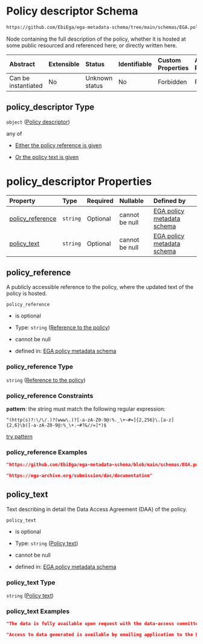 # Policy descriptor Schema

```txt
https://github.com/EbiEga/ega-metadata-schema/tree/main/schemas/EGA.policy.json#/properties/policy_descriptor
```

Node containing the full description of the policy, whether it is hosted at some public resourced and referenced here; or directly written here.

| Abstract            | Extensible | Status         | Identifiable | Custom Properties | Additional Properties | Access Restrictions | Defined In                                                                   |
| :------------------ | :--------- | :------------- | :----------- | :---------------- | :-------------------- | :------------------ | :--------------------------------------------------------------------------- |
| Can be instantiated | No         | Unknown status | No           | Forbidden         | Forbidden             | none                | [EGA.policy.json\*](../../../schemas/EGA.policy.json "open original schema") |

## policy\_descriptor Type

`object` ([Policy descriptor](ega-16-properties-policy-descriptor.md))

any of

* [Either the policy reference is given](ega-16-properties-policy-descriptor-anyof-either-the-policy-reference-is-given.md "check type definition")

* [Or the policy text is given](ega-16-properties-policy-descriptor-anyof-or-the-policy-text-is-given.md "check type definition")

# policy\_descriptor Properties

| Property                               | Type     | Required | Nullable       | Defined by                                                                                                                                                                                                                                          |
| :------------------------------------- | :------- | :------- | :------------- | :-------------------------------------------------------------------------------------------------------------------------------------------------------------------------------------------------------------------------------------------------- |
| [policy\_reference](#policy_reference) | `string` | Optional | cannot be null | [EGA policy metadata schema](ega-16-properties-policy-descriptor-properties-reference-to-the-policy.md "https://github.com/EbiEga/ega-metadata-schema/tree/main/schemas/EGA.policy.json#/properties/policy_descriptor/properties/policy_reference") |
| [policy\_text](#policy_text)           | `string` | Optional | cannot be null | [EGA policy metadata schema](ega-16-properties-policy-descriptor-properties-policy-text.md "https://github.com/EbiEga/ega-metadata-schema/tree/main/schemas/EGA.policy.json#/properties/policy_descriptor/properties/policy_text")                  |

## policy\_reference

A publicly accessible reference to the policy, where the updated text of the policy is hosted.

`policy_reference`

* is optional

* Type: `string` ([Reference to the policy](ega-16-properties-policy-descriptor-properties-reference-to-the-policy.md))

* cannot be null

* defined in: [EGA policy metadata schema](ega-16-properties-policy-descriptor-properties-reference-to-the-policy.md "https://github.com/EbiEga/ega-metadata-schema/tree/main/schemas/EGA.policy.json#/properties/policy_descriptor/properties/policy_reference")

### policy\_reference Type

`string` ([Reference to the policy](ega-16-properties-policy-descriptor-properties-reference-to-the-policy.md))

### policy\_reference Constraints

**pattern**: the string must match the following regular expression:&#x20;

```regexp
^(http(s)?:\/\/.)?(www\.)?[-a-zA-Z0-9@:%._\+~#=]{2,256}\.[a-z]{2,6}\b([-a-zA-Z0-9@:%_\+.~#?&//=]*)$
```

[try pattern](https://regexr.com/?expression=%5E\(http\(s\)%3F%3A%5C%2F%5C%2F.\)%3F\(www%5C.\)%3F%5B-a-zA-Z0-9%40%3A%25._%5C%2B~%23%3D%5D%7B2%2C256%7D%5C.%5Ba-z%5D%7B2%2C6%7D%5Cb\(%5B-a-zA-Z0-9%40%3A%25_%5C%2B.~%23%3F%26%2F%2F%3D%5D*\)%24 "try regular expression with regexr.com")

### policy\_reference Examples

```json
"https://github.com/EbiEga/ega-metadata-schema/blob/main/schemas/EGA.policy.json"
```

```json
"https://ega-archive.org/submission/dac/documentation"
```

## policy\_text

Text describing in detail the Data Access Agreement (DAA) of the policy.

`policy_text`

* is optional

* Type: `string` ([Policy text](ega-16-properties-policy-descriptor-properties-policy-text.md))

* cannot be null

* defined in: [EGA policy metadata schema](ega-16-properties-policy-descriptor-properties-policy-text.md "https://github.com/EbiEga/ega-metadata-schema/tree/main/schemas/EGA.policy.json#/properties/policy_descriptor/properties/policy_text")

### policy\_text Type

`string` ([Policy text](ega-16-properties-policy-descriptor-properties-policy-text.md))

### policy\_text Examples

```json
"The data is fully available upon request with the data-access committee of this study."
```

```json
"Access to data generated is available by emailing application to the Data Access Committee and will be granted to qualified investigators for appropriate use.\\nThe following two documents may be required by the Data Access Committee.\\n1) DATA ACCESS AGREEMENT\\nIn signing this agreement, You are agreeing to be bound by the terms and conditions of access set out in this agreement.\\nDefinitions:\\n- Data means all and any human genetic data obtained related to the 'Study on the proliferation history of lung adenomas'.\\n- User means a researcher whose User Institution has previously completed this Data Access Agreement and has received acknowledgment of its acceptance.\\n- User Institution means the organization at which the User is employed, affiliated or enrolled.\\nYou agree to use the Data only for the advancement of medical research, according to the consent obtained from sample donors.\\n- Publications means, without limitation, articles published in print journals, electronic journals, reviews, books, posters and other written and verbal presentations of research.\\nYou agree not to use the data for the creation of products for sale or for any commercial purpose.\\nYou agree to preserve, at all times, the confidentiality of any information related to Data and to not transfer or disclose the Data.\\nYou agree to use the data for the approved purpose and project described in your Application.\\nYou agree to acknowledge in any work based in whole or part on the Data, the published paper from which the Data derives.\\nFor and on behalf of User:\\n Report the name of Applicants, Signature of Applicants and Date.\\nFor and on behalf of User Institution:\\nReport the name of Institutional Authority, his/her and Date.\\n\\n2) DATA ACCESS APPLICATION FORM:\\nApplications for access to data can be submitted at any time. The Data Access Committee will consider applications on a rolling basis and aim to provide a decision within one months of receipt. The Application must include:\\n- A full postal and email address for each Applicant. PhD student applicants must include their supervisors as a co-applicant and provide their full contact details.\\n- Title of the project.\\n- A clear description of the project and its specific aims, including specific details of what You plan to do with the data and including key references.\\n- Signature, name and date of each Applicant.\\n- Data Access Agreement dated and signed."
```
